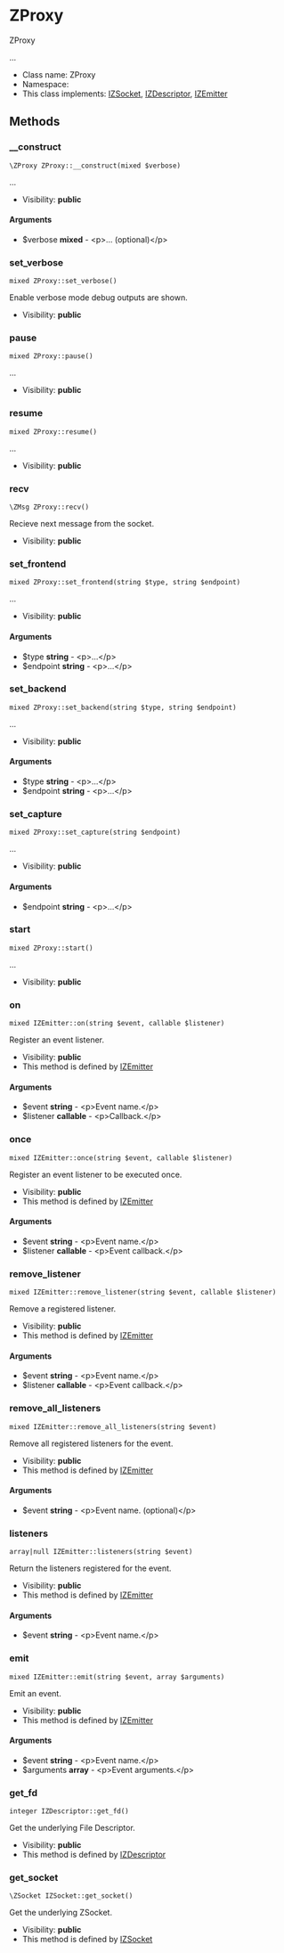ZProxy
===============

ZProxy

...


* Class name: ZProxy
* Namespace: 
* This class implements: [IZSocket](IZSocket.md), [IZDescriptor](IZDescriptor.md), [IZEmitter](IZEmitter.md)






Methods
-------


### __construct

    \ZProxy ZProxy::__construct(mixed $verbose)



...

* Visibility: **public**


#### Arguments
* $verbose **mixed** - &lt;p&gt;... (optional)&lt;/p&gt;



### set_verbose

    mixed ZProxy::set_verbose()

Enable verbose mode debug outputs are shown.



* Visibility: **public**




### pause

    mixed ZProxy::pause()



...

* Visibility: **public**




### resume

    mixed ZProxy::resume()



...

* Visibility: **public**




### recv

    \ZMsg ZProxy::recv()

Recieve next message from the socket.



* Visibility: **public**




### set_frontend

    mixed ZProxy::set_frontend(string $type, string $endpoint)



...

* Visibility: **public**


#### Arguments
* $type **string** - &lt;p&gt;...&lt;/p&gt;
* $endpoint **string** - &lt;p&gt;...&lt;/p&gt;



### set_backend

    mixed ZProxy::set_backend(string $type, string $endpoint)



...

* Visibility: **public**


#### Arguments
* $type **string** - &lt;p&gt;...&lt;/p&gt;
* $endpoint **string** - &lt;p&gt;...&lt;/p&gt;



### set_capture

    mixed ZProxy::set_capture(string $endpoint)



...

* Visibility: **public**


#### Arguments
* $endpoint **string** - &lt;p&gt;...&lt;/p&gt;



### start

    mixed ZProxy::start()



...

* Visibility: **public**




### on

    mixed IZEmitter::on(string $event, callable $listener)

Register an event listener.



* Visibility: **public**
* This method is defined by [IZEmitter](IZEmitter.md)


#### Arguments
* $event **string** - &lt;p&gt;Event name.&lt;/p&gt;
* $listener **callable** - &lt;p&gt;Callback.&lt;/p&gt;



### once

    mixed IZEmitter::once(string $event, callable $listener)

Register an event listener to be executed once.



* Visibility: **public**
* This method is defined by [IZEmitter](IZEmitter.md)


#### Arguments
* $event **string** - &lt;p&gt;Event name.&lt;/p&gt;
* $listener **callable** - &lt;p&gt;Event callback.&lt;/p&gt;



### remove_listener

    mixed IZEmitter::remove_listener(string $event, callable $listener)

Remove a registered listener.



* Visibility: **public**
* This method is defined by [IZEmitter](IZEmitter.md)


#### Arguments
* $event **string** - &lt;p&gt;Event name.&lt;/p&gt;
* $listener **callable** - &lt;p&gt;Event callback.&lt;/p&gt;



### remove_all_listeners

    mixed IZEmitter::remove_all_listeners(string $event)

Remove all registered listeners for the event.



* Visibility: **public**
* This method is defined by [IZEmitter](IZEmitter.md)


#### Arguments
* $event **string** - &lt;p&gt;Event name. (optional)&lt;/p&gt;



### listeners

    array|null IZEmitter::listeners(string $event)

Return the listeners registered for the event.



* Visibility: **public**
* This method is defined by [IZEmitter](IZEmitter.md)


#### Arguments
* $event **string** - &lt;p&gt;Event name.&lt;/p&gt;



### emit

    mixed IZEmitter::emit(string $event, array $arguments)

Emit an event.



* Visibility: **public**
* This method is defined by [IZEmitter](IZEmitter.md)


#### Arguments
* $event **string** - &lt;p&gt;Event name.&lt;/p&gt;
* $arguments **array** - &lt;p&gt;Event arguments.&lt;/p&gt;



### get_fd

    integer IZDescriptor::get_fd()

Get the underlying File Descriptor.



* Visibility: **public**
* This method is defined by [IZDescriptor](IZDescriptor.md)




### get_socket

    \ZSocket IZSocket::get_socket()

Get the underlying ZSocket.



* Visibility: **public**
* This method is defined by [IZSocket](IZSocket.md)



